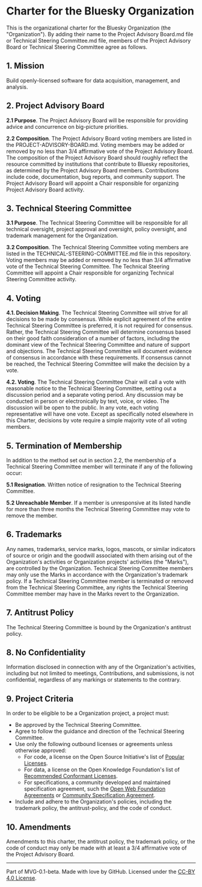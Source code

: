 # Charter for the Bluesky Organization

This is the organizational charter for the Bluesky Organization (the "Organization"). By adding their name to the Project Advisory Board.md file or Technical Steering Committee.md file, members of the Project Advisory Board or Technical Steering Committee agree as follows.

## 1. Mission

Build openly-licensed software for data acquisition, management, and analysis.

## 2. Project Advisory Board

**2.1 Purpose**. The Project Advisory Board will be responsible for providing advice and concurrence on big-picture priorities.

**2.2 Composition**. The Project Advisory Board voting members are listed in the PROJECT-ADVISORY-BOARD.md.
Voting members may be added or removed by no less than 3/4 affirmative vote of the Project Advisory Board.
The composition of the Project Advisory Board should roughly reflect the resource committed by institutions
that contribute to Bluesky repositories, as determined by the Project Advisory Board members.
Contributions include code, documentation, bug reports, and community support.
The Project Advisory Board will appoint a Chair responsible for organizing Project Advisory Board activity.

## 3. Technical Steering Committee

**3.1 Purpose**. The Technical Steering Committee will be responsible for all technical oversight, project approval and oversight, policy oversight, and trademark management for the Organization.

**3.2 Composition**. The Technical Steering Committee voting members are listed in the TECHNICAL-STEERING-COMMITTEE.md file in this repository.
Voting members may be added or removed by no less than 3/4 affirmative vote of the Technical Steering Committee.
The Technical Steering Committee will appoint a Chair responsible for organizing Technical Steering Committee activity.

## 4. Voting

**4.1. Decision Making**. The Technical Steering Committee will strive for all decisions to be made by consensus. While explicit agreement of the entire Technical Steering Committee is preferred, it is not required for consensus. Rather, the Technical Steering Committee will determine consensus based on their good faith consideration of a number of factors, including the dominant view of the Technical Steering Committee and nature of support and objections. The Technical Steering Committee will document evidence of consensus in accordance with these requirements. If consensus cannot be reached, the Technical Steering Committee will make the decision by a vote.

**4.2. Voting**. The Technical Steering Committee Chair will call a vote with reasonable notice to the Technical Steering Committee, setting out a discussion period and a separate voting period. Any discussion may be conducted in person or electronically by text, voice, or video. The discussion will be open to the public. In any vote, each voting representative will have one vote. Except as specifically noted elsewhere in this Charter, decisions by vote require a simple majority vote of all voting members.

## 5. Termination of Membership

In addition to the method set out in section 2.2, the membership of a Technical Steering Committee member will terminate if any of the following occur:

**5.1 Resignation**. Written notice of resignation to the Technical Steering Committee.

**5.2 Unreachable Member**. If a member is unresponsive at its listed handle for more than three months the Technical Steering Committee may vote to remove the member.

## 6. Trademarks

Any names, trademarks, service marks, logos, mascots, or similar indicators of source or origin and the goodwill associated with them arising out of the Organization's activities or Organization projects' activities (the "Marks"), are controlled by the Organization. Technical Steering Committee members may only use the Marks in accordance with the Organization's trademark policy. If a Technical Steering Committee member is terminated or removed from the Technical Steering Committee, any rights the Technical Steering Committee member may have in the Marks revert to the Organization.
## 7. Antitrust Policy

The Technical Steering Committee is bound by the Organization's antitrust policy.

## 8. No Confidentiality

Information disclosed in connection with any of the Organization's activities, including but not limited to meetings, Contributions, and submissions, is not confidential, regardless of any markings or statements to the contrary.

## 9. Project Criteria

In order to be eligible to be a Organization project, a project must:

* Be approved by the Technical Steering Committee.
* Agree to follow the guidance and direction of the Technical Steering Committee.
* Use only the following outbound licenses or agreements unless otherwise approved:
  - For code, a license on the Open Source Initiative's list of [Popular Licenses](https://opensource.org/licenses).
  - For data, a license on the Open Knowledge Foundation's list of [Recommended Conformant Licenses](http://opendefinition.org/licenses/).
  - For specifications, a community developed and maintained specification agreement, such the [Open Web Foundation Agreements](http://www.openwebfoundation.org/legal) or [Community Specification Agreement](https://github.com/CommunitySpecification/1.0).
* Include and adhere to the Organization's policies, including the trademark policy, the antitrust-policy, and the code of conduct.

## 10. Amendments

Amendments to this charter, the antitrust policy, the trademark policy, or the code of conduct may only be made with at least a 3/4 affirmative vote of the Project Advisory Board.

---
Part of MVG-0.1-beta.
Made with love by GitHub. Licensed under the [CC-BY 4.0 License](https://creativecommons.org/licenses/by-sa/4.0/).
